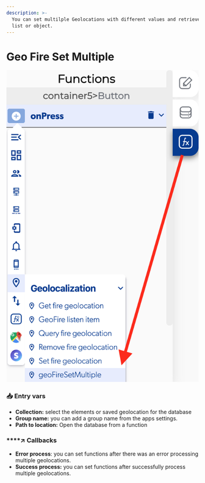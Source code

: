 ```yaml
---
description: >-
  You can set multilple Geolocations with different values and retrieve as a
  list or object.
---
```


# Geo Fire Set Multiple

![](../../../.gitbook/assets/captura-de-pantalla-2020-02-10-a-la-s-14.11.05.png)



### 📥 Entry vars <a id="entry-vars"></a>

* **Collection:** select the elements or saved geolocation for the database
* **Group name:** you can add a group name from the apps settings.
* **Path to location:** Open the database from a function

### \*\*\*\*↗ **Callbacks**

* **Error process**: you can set functions after there was an error processing multiple geolocations.
* **Success process:** you can set functions after successfully process multiple geolocations.


